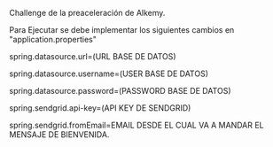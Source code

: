 Challenge de la preaceleración de Alkemy.

Para Ejecutar se debe implementar los siguientes cambios en "application.properties"

spring.datasource.url=(URL BASE DE DATOS)

spring.datasource.username=(USER BASE DE DATOS)

spring.datasource.password=(PASSWORD BASE DE DATOS)

spring.sendgrid.api-key=(API KEY DE SENDGRID)

spring.sendgrid.fromEmail=EMAIL DESDE EL CUAL VA A MANDAR EL MENSAJE DE BIENVENIDA.

